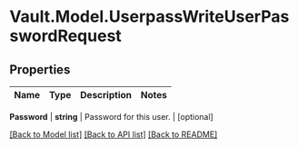 # Vault.Model.UserpassWriteUserPasswordRequest

## Properties

Name | Type | Description | Notes
------------ | ------------- | ------------- | -------------

**Password** | **string** | Password for this user. | [optional] 

[[Back to Model list]](../README.md#documentation-for-models) [[Back to API list]](../README.md#documentation-for-api-endpoints) [[Back to README]](../README.md)

